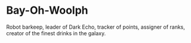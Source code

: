 # Bay-Oh-Woolph

Robot barkeep, leader of Dark Echo, tracker of points, assigner of ranks, creator of the finest drinks in the galaxy.

